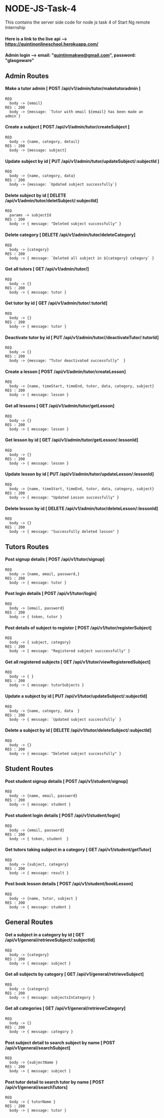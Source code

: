 # NODE-JS-Task-4
This contains the server side code for node js task 4 of Start Ng remote Internship

#### Here is a link to the live api --> https://quintinonlineschool.herokuapp.com/

#### Admin login --> email: "quintinmakwe@gmail.com", password: "glasgoware"

## Admin Routes
  #### Make a tutor admin [ POST /api/v1/admin/tutor/maketutoradmin ]
    REQ
      body -> {email}
    RES : 200
      body -> {message: `Tutor with email ${email} has been made an admin`}
  #### Create a subject [ POST /api/v1/admin/tutor/createSubject ]
    REQ
      body -> {name, category, detail}
    RES : 200
      body -> {message: subject}  
  #### Update subject by id [ PUT /api/v1/admin/tutor/updateSubject/:subjectId ]
    REQ
      body -> {name, category, data}
    RES : 200
      body -> {message: `Updated subject successfully`}   
  #### Delete subject by id  [ DELETE /api/v1/admin/tutor/deletSubject/:subjectId]
    REQ
      params -> subjectId
    RES : 200
      body -> { message: "Deleted subject successfully" }   
  #### Delete category  [ DELETE /api/v1/admin/tutor/deleteCategory]
    REQ
      body -> {category}
    RES : 200
      body -> { message: `Deleted all subject in ${category} category` }   
  #### Get all tutors  [ GET /api/v1/admin/tutor/]
    REQ
      body -> {}
    RES : 200
      body -> { message: tutor }   
  #### Get tutor by id  [ GET /api/v1/admin/tutor/:tutorId]
    REQ
      body -> {}
    RES : 200
      body -> { message: tutor }   
  #### Deactivate tutor by id  [ PUT /api/v1/admin/tutor//deactivateTutor/:tutorId]
    REQ
      body -> {}
    RES : 200
      body -> {message: "Tutor deactivated successfully"  }     
  #### Create a lesson  [ POST /api/v1/admin/tutor/createLesson]
    REQ
      body -> {name, timeStart, timeEnd, tutor, data, category, subject}
    RES : 200
      body -> { message: lesson }    
  #### Get all lessons  [ GET /api/v1/admin/tutor/getLesson]
    REQ
      body -> {}
    RES : 200
      body -> { message: lesson }   
  #### Get lesson by id  [ GET /api/v1/admin/tutor/getLesson/:lessonId]
    REQ
      body -> {}
    RES : 200
      body -> { message: lesson }     
  #### Update lesson by id  [ PUT /api/v1/admin/tutor/updateLesson/:lessonId]
    REQ
      body -> {name, timeStart, timeEnd, tutor, data, category, subject}
    RES : 200
      body -> { message: "Updated Lesson successfully" }    
  #### Delete lesson by id  [ DELETE /api/v1/admin/tutor/deleteLesson/:lessonId]
    REQ
      body -> {}
    RES : 200
      body -> { message: "Successfully deleted lesson" }    
   

## Tutors Routes
  #### Post signup details  [ POST /api/v1/tutor/signup]
    REQ
      body -> {name, email, password,}
    RES : 200
      body -> { message: tutor } 
  #### Post login details  [ POST /api/v1/tutor/login]
    REQ
      body -> {email, password}
    RES : 200
      body -> { token, tutor }  
  #### Post details of subject to register  [ POST /api/v1/tutor/registerSubject]
    REQ
      body -> { subject, category}
    RES : 200
      body -> { message: "Registered subject succcessfully" }  
  #### Get all registered subjects  [ GET /api/v1/tutor/viewRegisteredSubject]
    REQ
      body -> { }
    RES : 200
      body -> { message: tutorSubjects }  
  #### Update a subject by id  [ PUT /api/v1/tutor/updateSubject/:subjectId]
    REQ
      body -> {name, category, data  }
    RES : 200
      body -> { message: `Updated subject successfully` }  
  #### Delete a subject by id  [ DELETE /api/v1/tutor/deleteSubject/:subjectId]
    REQ
      body -> {}
    RES : 200
      body -> { message: "Deleted subject successfully" } 


## Student Routes
  #### Post student signup details  [ POST /api/v1/student/signup]
    REQ
      body -> {name, email, password}
    RES : 200
      body -> { message: student }   
  #### Post student login details  [ POST /api/v1/student/login]
    REQ
      body -> {email, password}
    RES : 200
      body -> { token, student  }   
  #### Get tutors taking subject in a category  [ GET /api/v1/student/getTutor]
    REQ
      body -> {subject, category}
    RES : 200
      body -> { message: result }    
  #### Post book lesson details  [ POST /api/v1/student/bookLesson]
    REQ
      body -> {name, tutor, subject }
    RES : 200
      body -> { message: student }   


## General Routes
  #### Get a subject in a category by id  [ GET /api/v1/general/retrieveSubject/:subjectId]
    REQ
      body -> {category}
    RES : 200
      body -> { message: subject }    
  #### Get all subjects by category  [ GET /api/v1/general/retrieveSubject]
    REQ
      body -> {category}
    RES : 200
      body -> { message: subjectsInCategory } 
  #### Get all categories [ GET /api/v1/general/retrieveCategory]
    REQ
      body -> {}
    RES : 200
      body -> { message: category } 
  #### Post subject detail to search subject by name  [ POST /api/v1/general/searchSubject]
    REQ
      body -> {subjectName }
    RES : 200
      body -> { message: subject }  
  #### Post tutor detail to search tutor by name  [ POST /api/v1/general/searchTutors]
    REQ
      body -> { tutorName }
    RES : 200
      body -> { message: tutor } 
